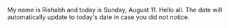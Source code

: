 My name is Rishabh and today is Sunday, August 11. Hello all. The date will automatically update to today's date in case you did not notice.
